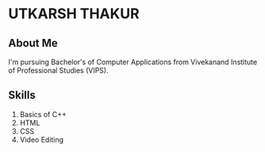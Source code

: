 # UTKARSH THAKUR

## About Me
I'm pursuing Bachelor's of Computer Applications from Vivekanand Institute of Professional Studies (VIPS). 

## Skills
1. Basics of C++
2. HTML
3. CSS
4. Video Editing

